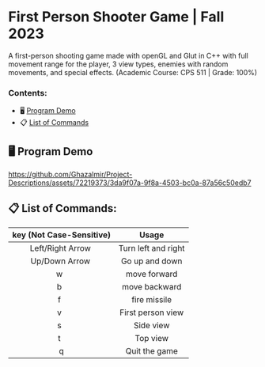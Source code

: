 
# First Person Shooter Game | Fall 2023
A first-person shooting game made with openGL and Glut in C++ with full movement range for the player, 3 view types, enemies with random movements, and special effects. (Academic Course: CPS 511 | Grade: 100%)


### Contents:
*  🖥  [Program Demo](https://github.com/Ghazalmir/project-descriptions/blob/main/READMEs/FPS-Game.md#--program-demo)
*  📋  [List of Commands](https://github.com/Ghazalmir/project-descriptions/blob/main/READMEs/FPS-Game.md#--list-of-commands)

## 🖥  Program Demo



https://github.com/Ghazalmir/Project-Descriptions/assets/72219373/3da9f07a-9f8a-4503-bc0a-87a56c50edb7


## 📋  List of Commands: 
| key (Not Case-Sensitive)  | Usage 
| :-------------: | :-------------: |
| Left/Right Arrow  | Turn left and right
| Up/Down Arrow  | Go up and down
| w   |  move forward
| b   | move backward
| f   | fire missile 
| v   |  First person view
| s   |  Side view
| t   |  Top view
| q  | Quit the game
